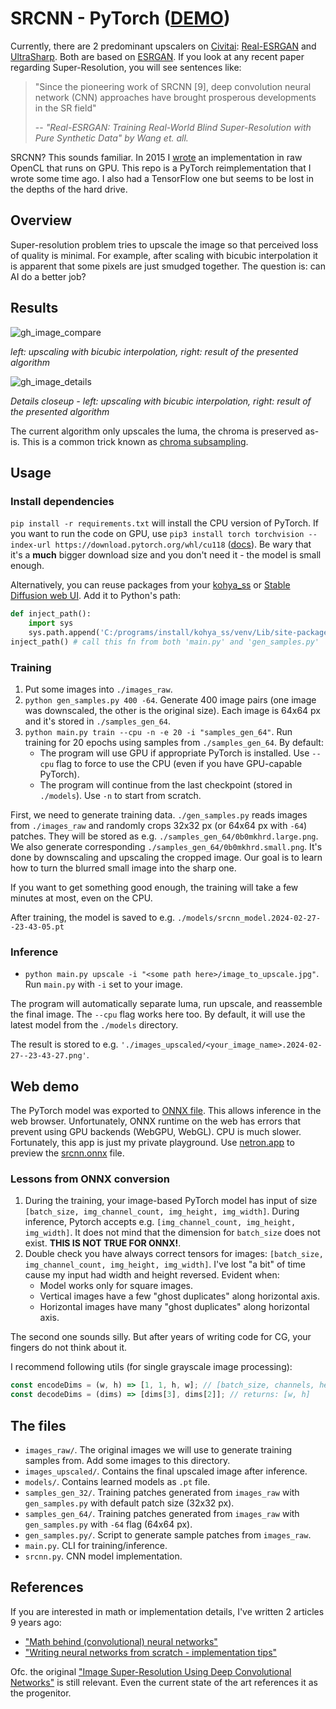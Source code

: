 # SRCNN - PyTorch ([DEMO](https://scthe.github.io/SRCNN-PyTorch/))

Currently, there are 2 predominant upscalers on [Civitai](https://civitai.com/): [Real-ESRGAN](https://github.com/xinntao/Real-ESRGAN/tree/master) and [UltraSharp](https://openmodeldb.info/models/4x-UltraSharp). Both are based on [ESRGAN](https://arxiv.org/pdf/1809.00219.pdf). If you look at any recent paper regarding Super-Resolution, you will see sentences like:

> "Since the pioneering work of SRCNN [9], deep convolution neural network (CNN) approaches have brought prosperous developments in the SR field"
>
> -- <cite>"Real-ESRGAN: Training Real-World Blind Super-Resolution with Pure Synthetic Data" by Wang et. all.</cite>

SRCNN? This sounds familiar. In 2015 I [wrote](https://github.com/Scthe/cnn-Super-Resolution) an implementation in raw OpenCL that runs on GPU. This repo is a PyTorch reimplementation that I wrote some time ago. I also had a TensorFlow one but seems to be lost in the depths of the hard drive.

## Overview

Super-resolution problem tries to upscale the image so that perceived loss of quality is minimal. For example, after scaling with bicubic interpolation it is apparent that some pixels are just smudged together. The question is: can AI do a better job?

## Results

![gh_image_compare](https://github.com/Scthe/SRCNN---PyTorch/assets/9325337/2b526188-220c-4dd8-b648-cdacd125a449)

_left: upscaling with bicubic interpolation, right: result of the presented algorithm_

![gh_image_details](https://github.com/Scthe/SRCNN---PyTorch/assets/9325337/43eec73c-f814-472b-992e-ba9adda9cb53)

_Details closeup - left: upscaling with bicubic interpolation, right: result of the presented algorithm_

The current algorithm only upscales the luma, the chroma is preserved as-is. This is a common trick known as [chroma subsampling](https://en.wikipedia.org/wiki/Chroma_subsampling).

## Usage

### Install dependencies

`pip install -r requirements.txt` will install the CPU version of PyTorch. If you want to run the code on GPU, use `pip3 install torch torchvision --index-url https://download.pytorch.org/whl/cu118` ([docs](https://pytorch.org/get-started/locally/)). Be wary that it's a **much** bigger download size and you don't need it - the model is small enough.

Alternatively, you can reuse packages from your [kohya_ss](https://github.com/bmaltais/kohya_ss) or [Stable Diffusion web UI](https://github.com/AUTOMATIC1111/stable-diffusion-webui). Add it to Python's path:

```python
def inject_path():
    import sys
    sys.path.append('C:/programs/install/kohya_ss/venv/Lib/site-packages') # your path here
inject_path() # call this fn from both 'main.py' and 'gen_samples.py'
```

### Training

1. Put some images into `./images_raw`.
2. `python gen_samples.py 400 -64`. Generate 400 image pairs (one image was downscaled, the other is the original size). Each image is 64x64 px and it's stored in `./samples_gen_64`.
3. `python main.py train --cpu -n -e 20 -i "samples_gen_64"`. Run training for 20 epochs using samples from `./samples_gen_64`. By default:
   - The program will use GPU if appropriate PyTorch is installed. Use `--cpu` flag to force to use the CPU (even if you have GPU-capable PyTorch).
   - The program will continue from the last checkpoint (stored in `./models`). Use `-n` to start from scratch.

First, we need to generate training data. `./gen_samples.py` reads images from `./images_raw` and randomly crops 32x32 px (or 64x64 px with `-64`) patches. They will be stored as e.g. `./samples_gen_64/0b0mkhrd.large.png`. We also generate corresponding `./samples_gen_64/0b0mkhrd.small.png`. It's done by downscaling and upscaling the cropped image. Our goal is to learn how to turn the blurred small image into the sharp one.

If you want to get something good enough, the training will take a few minutes at most, even on the CPU.

After training, the model is saved to e.g. `./models/srcnn_model.2024-02-27--23-43-05.pt`

### Inference

- `python main.py upscale -i "<some path here>/image_to_upscale.jpg"`. Run `main.py` with `-i` set to your image.

The program will automatically separate luma, run upscale, and reassemble the final image. The `--cpu` flag works here too. By default, it will use the latest model from the `./models` directory.

The result is stored to e.g. `'./images_upscaled/<your_image_name>.2024-02-27--23-43-27.png'`.


## Web demo

The PyTorch model was exported to [ONNX file](https://onnxruntime.ai/docs/tutorials/web/classify-images-nextjs-github-template.html). This allows inference in the web browser.  Unfortunately, ONNX runtime on the web has errors that prevent using GPU backends (WebGPU, WebGL). CPU is much slower. Fortunately, this app is just my private playground. Use [netron.app](https://netron.app/) to preview the [srcnn.onnx](web/srcnn.onnx) file.

### Lessons from ONNX conversion

1. During the training, your image-based PyTorch model has input of size `[batch_size, img_channel_count, img_height, img_width]`. During inference, Pytorch accepts e.g. `[img_channel_count, img_height, img_width]`. It does not mind that the dimension for `batch_size` does not exist. **THIS IS NOT TRUE FOR ONNX!**.
2. Double check you have always correct tensors for images: `[batch_size, img_channel_count, img_height, img_width]`. I've lost "a bit" of time cause my input had width and height reversed. Evident when:
    - Model works only for square images.
    - Vertical images have a few "ghost duplicates" along horizontal axis.
    - Horizontal images have many "ghost duplicates" along horizontal axis.

The second one sounds silly. But after years of writing code for CG, your fingers do not think about it.

I recommend following utils (for single grayscale image processing):

```js
const encodeDims = (w, h) => [1, 1, h, w]; // [batch_size, channels, height, width]
const decodeDims = (dims) => [dims[3], dims[2]]; // returns: [w, h]
```

## The files

- `images_raw/`. The original images we will use to generate training samples from. Add some images to this directory.
- `images_upscaled/`. Contains the final upscaled image after inference.
- `models/`. Contains learned models as `.pt` file.
- `samples_gen_32/`. Training patches generated from `images_raw` with `gen_samples.py` with default patch size (32x32 px).
- `samples_gen_64/`. Training patches generated from `images_raw` with `gen_samples.py` with `-64` flag (64x64 px).
- `gen_samples.py/`. Script to generate sample patches from `images_raw`.
- `main.py`. CLI for training/inference.
- `srcnn.py`. CNN model implementation.

## References

If you are interested in math or implementation details, I've written 2 articles 9 years ago:

- ["Math behind (convolutional) neural networks"](https://www.sctheblog.com/blog/math-behind-neural-networks/)
- ["Writing neural networks from scratch - implementation tips"](https://www.sctheblog.com/blog/neural-networks-implementation-tips/)

Ofc. the original ["Image Super-Resolution Using Deep Convolutional Networks"](https://arxiv.org/abs/1501.00092) is still relevant. Even the current state of the art references it as the progenitor.
